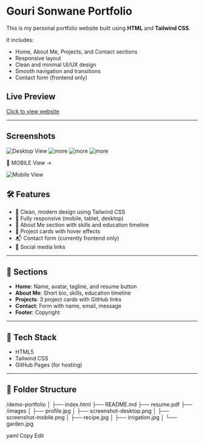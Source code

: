 # Gouri Sonwane Portfolio

This is my personal portfolio website built using **HTML** and **Tailwind CSS**.

It includes:
- Home, About Me, Projects, and Contact sections
- Responsive layout
- Clean and minimal UI/UX design
- Smooth navigation and transitions
- Contact form (frontend only)

## Live Preview
[Click to view website](https://github.com/Gs120305/Demo-Portfolio.git)

---

## Screenshots

![Desktop View](images/screenshot-desktop.png)
![more](images/about.png)
![more](images/project.png)
![more](images/contact.png)

📱 MOBILE View ->

![Mobile View](images/screenshot-mobile.png)

## 🛠️ Features

- 🎨 Clean, modern design using Tailwind CSS
- 📱 Fully responsive (mobile, tablet, desktop)
- 🧠 About Me section with skills and education timeline
- 💼 Project cards with hover effects
- 📬 Contact form (currently frontend only)
- 🔗 Social media links

---

## 🧾 Sections

- **Home**: Name, avatar, tagline, and resume button
- **About Me**: Short bio, skills, education timeline
- **Projects**: 3 project cards with GitHub links
- **Contact**: Form with name, email, message
- **Footer**: Copyright

---

## 🧰 Tech Stack

- HTML5
- Tailwind CSS
- GitHub Pages (for hosting)

---

## 📁 Folder Structure

/demo-portfolio
│
├── index.html
├── README.md
├── resume.pdf
├── /images
│ ├── profile.jpg
│ ├── screenshot-desktop.png
│ ├── screenshot-mobile.png
│ ├── recipe.jpg
│ ├── irrigation.jpg
│ └── garden.jpg

yaml
Copy
Edit
